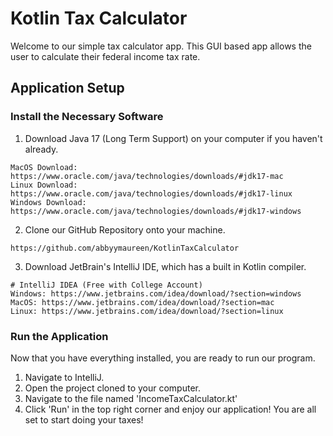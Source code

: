 # Kotlin Tax Calculator

Welcome to our simple tax calculator app. This GUI based app allows the user to calculate
their federal income tax rate.

## Application Setup
### Install the Necessary Software
1. Download Java 17 (Long Term Support) on your computer if you haven't already.
```
MacOS Download: https://www.oracle.com/java/technologies/downloads/#jdk17-mac
Linux Download: https://www.oracle.com/java/technologies/downloads/#jdk17-linux
Windows Download: https://www.oracle.com/java/technologies/downloads/#jdk17-windows
```

2. Clone our GitHub Repository onto your machine.
```
https://github.com/abbyymaureen/KotlinTaxCalculator
```

3. Download JetBrain's IntelliJ IDE, which has a built in Kotlin compiler.
```
# IntelliJ IDEA (Free with College Account)
Windows: https://www.jetbrains.com/idea/download/?section=windows
MacOS: https://www.jetbrains.com/idea/download/?section=mac
Linux: https://www.jetbrains.com/idea/download/?section=linux
```

### Run the Application
Now that you have everything installed, you are ready to run our program.
1. Navigate to IntelliJ.
2. Open the project cloned to your computer.
3. Navigate to the file named 'IncomeTaxCalculator.kt'
4. Click 'Run' in the top right corner and enjoy our application! You are all set to start doing your taxes!
